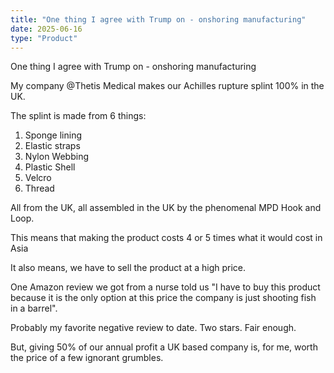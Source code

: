 ```yaml
---
title: "One thing I agree with Trump on - onshoring manufacturing"
date: 2025-06-16
type: "Product"
---
```


One thing I agree with Trump on - onshoring manufacturing

My company @Thetis Medical makes our Achilles rupture splint 100% in the UK.

The splint is made from 6 things:

1. Sponge lining
2. Elastic straps
3. Nylon Webbing
4. Plastic Shell
5. Velcro
6. Thread

All from the UK, all assembled in the UK by the phenomenal MPD Hook and Loop.

This means that making the product costs 4 or 5 times what it would cost in Asia

It also means, we have to sell the product at a high price.

One Amazon review we got from a nurse told us "I have to buy this product because it is the only option at this price the company is just shooting fish in a barrel".

Probably my favorite negative review to date. Two stars. Fair enough.

But, giving 50% of our annual profit a UK based company is, for me, worth the price of a few ignorant grumbles.
